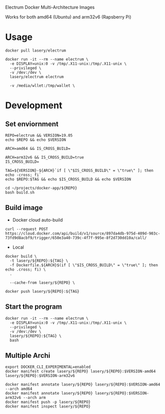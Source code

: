 Electrum Docker Multi-Architecture Images

Works for both amd64 (Ubuntu) and arm32v6 (Rapsberry Pi)

# Usage
```
docker pull lasery/electrum

docker run -it --rm --name electrum \
  -e DISPLAY=unix:0 -v /tmp/.X11-unix:/tmp/.X11-unix \
  --privileged \
  -v /dev:/dev \
  lasery/electrum electrum

  -v /media/wllet:/tmp/wallet \
```

# Development

## Set enviornment
```
REPO=electrum && VERSION=19.05
echo $REPO && echo $VERSION

ARCH=amd64 && IS_CROSS_BUILD=

ARCH=arm32v6 && IS_CROSS_BUILD=true
IS_CROSS_BUILD=

TAG=${VERSION}-${ARCH}`if [ \"$IS_CROSS_BUILD\" = \"true\" ]; then echo -cross; fi`
echo $REPO:$TAG && echo $IS_CROSS_BUILD && echo $VERSION

cd ~/projects/docker-app/${REPO}
bash build.sh
```

## Build image
- Docker cloud auto-build
```
curl --request POST https://cloud.docker.com/api/build/v1/source/897da4db-975d-409d-903c-73fd9d8acbf9/trigger/650e3a40-739c-4f7f-995e-8f2d730dd10a/call/
```

- Local
```
docker build \
  -t lasery/${REPO}:${TAG} \
  -f Dockerfile.${ARCH}$(if [ \"$IS_CROSS_BUILD\" = \"true\" ]; then echo .cross; fi) \
  .

  --cache-from lasery/${REPO} \

docker push lasery/${REPO}:${TAG}
```

## Start the program
```
docker run -it --rm --name electrum \
  -e DISPLAY=unix:0 -v /tmp/.X11-unix:/tmp/.X11-unix \
  --privileged \
  -v /dev:/dev \
  lasery/${REPO}:${TAG} \
  bash
```

## Multiple Archi
```
export DOCKER_CLI_EXPERIMENTAL=enabled
docker manifest create lasery/${REPO} lasery/${REPO}:$VERSION-amd64 lasery/${REPO}:$VERSION-arm32v6

docker manifest annotate lasery/${REPO} lasery/${REPO}:$VERSION-amd64 --arch amd64
docker manifest annotate lasery/${REPO} lasery/${REPO}:$VERSION-arm32v6 --arch arm
docker manifest push -p lasery/${REPO}
docker manifest inspect lasery/${REPO}
```
